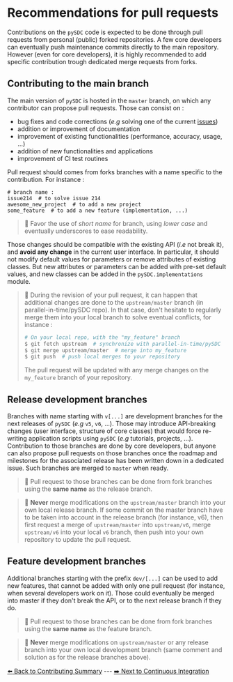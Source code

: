 # Recommendations for pull requests

Contributions on the `pySDC` code is expected to be done through pull requests from personal (public) forked repositories. A few core developers can eventually push maintenance commits directly to the main repository. However (even for core developers), it is highly recommended to add specific contribution trough dedicated merge requests from forks.

## Contributing to the main branch

The main version of `pySDC` is hosted in the `master` branch, on which any contributor can propose pull requests. Those can consist on :

- bug fixes and code corrections (_e.g_ solving one of the current [issues](https://github.com/Parallel-in-Time/pySDC/issues))
- addition or improvement of documentation
- improvement of existing functionalities (performance, accuracy, usage, ...)
- addition of new functionalities and applications
- improvement of CI test routines

Pull request should comes from forks branches with a name specific to the contribution. For instance :

```
# branch name :
issue214  # to solve issue 214
awesome_new_project  # to add a new project
some_feature  # to add a new feature (implementation, ...)
```

> :scroll: Favor the use of _short name_ for branch, using _lower case_ and eventually underscores to ease readability.

Those changes should be compatible with the existing API (_i.e_ not break it), and **avoid any change** in the current user interface. In particular, it should not modify default values for parameters or remove attributes of existing classes. But new attributes or parameters can be added with pre-set default values, and new classes can be added in the `pySDC.implementations` module.

> :bell: During the revision of your pull request, it can happen that additional changes are done to the `upstream/master` branch (in parallel-in-time/pySDC repo). In that case, don't hesitate to regularly merge them into your local branch to solve eventual conflicts, for instance : 
> 
> ```bash
> # On your local repo, with the "my_feature" branch
> $ git fetch upstream  # synchronize with parallel-in-time/pySDC
> $ git merge upstream/master  # merge into my_feature
> $ git push  # push local merges to your repository
> ```
> 
> The pull request will be updated with any merge changes on the `my_feature` branch of your repository.


## Release development branches

Branches with name starting with `v[...]` are development branches for the next releases of `pySDC` (_e.g_ `v5`, `v6`, ...). Those may introduce API-breaking changes (user interface, structure of core classes) that would force re-writing application scripts using `pySDC` (_e.g_ tutorials, projects, ...). Contribution to those branches are done by core developers, but anyone can also propose pull requests on those branches once the roadmap and milestones for the associated release has been written down in a dedicated issue.
Such branches are merged to `master` when ready.

> :scroll: Pull request to those branches can be done from fork branches using the **same name** as the release branch.

> :bell: **Never** merge modifications on the `upstream/master` branch into your own local release branch. If some commit on the master branch have to be taken into account in the release branch (for instance, v6), then first request a merge of `upstream/master` into `upstream/v6`, merge `upstream/v6` into your local `v6` branch, then push into your own repository to update the pull request.

## Feature development branches

Additional branches starting with the prefix `dev/[...]` can be used to add new features, that cannot be added with only one pull request (for instance, when several developers work on it).
Those could eventually be merged into master if they don't break the API, or to the next release branch if they do.

> :scroll: Pull request to those branches can be done from fork branches using the **same name** as the feature branch.

> :bell: **Never** merge modifications on `upstream/master` or any release branch into your own local development branch (same comment and solution as for the release branches above).


[:arrow_left: Back to Contributing Summary](./../../CONTRIBUTING.md) ---
[:arrow_right: Next to Continuous Integration](./02_continuous_integration.md)